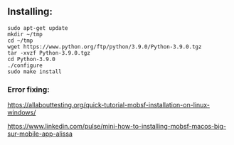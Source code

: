 ## Installing:
```
sudo apt-get update
mkdir ~/tmp
cd ~/tmp
wget https://www.python.org/ftp/python/3.9.0/Python-3.9.0.tgz
tar -xvzf Python-3.9.0.tgz
cd Python-3.9.0
./configure
sudo make install
```
### Error fixing:
https://allabouttesting.org/quick-tutorial-mobsf-installation-on-linux-windows/

https://www.linkedin.com/pulse/mini-how-to-installing-mobsf-macos-big-sur-mobile-app-alissa
